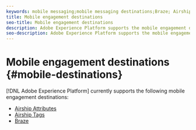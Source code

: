 ```yaml
---
keywords: mobile messaging;mobile messaging destinations;Braze; Airship
title: Mobile engagement destinations
seo-title: Mobile engagement destinations
description: Adobe Experience Platform supports the mobile engagement destinations listed below
seo-description: Adobe Experience Platform supports the mobile engagement destinations listed below
---
```


# Mobile engagement destinations {#mobile-destinations}

[!DNL Adobe Experience Platform] currently supports the following mobile engagement destinations:

* [Airship Attributes](./airship-attributes.md)
* [Airship Tags](./airship-tags.md)
* [Braze](./braze.md)